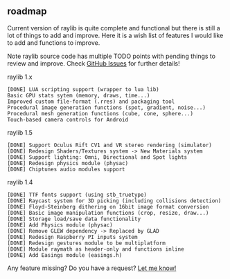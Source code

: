 roadmap
-------

Current version of raylib is quite complete and functional but there is still a lot of things to add and improve.
Here it is a wish list of features I would like to add and functions to improve.

Note raylib source code has multiple TODO points with pending things to review and improve. Check [GitHub Issues](https://github.com/raysan5/raylib/issues) for further details!

raylib 1.x

    [DONE] LUA scripting support (wrapper to lua lib)
    Basic GPU stats sytem (memory, draws, time...)
    Improved custom file-format (.rres) and packaging tool
    Procedural image generation functions (spot, gradient, noise...)
    Procedural mesh generation functions (cube, cone, sphere...)
    Touch-based camera controls for Android

raylib 1.5

    [DONE] Support Oculus Rift CV1 and VR stereo rendering (simulator)
    [DONE] Redesign Shaders/Textures system -> New Materials system
    [DONE] Support lighting: Omni, Directional and Spot lights
    [DONE] Redesign physics module (physac)
    [DONE] Chiptunes audio modules support

raylib 1.4

    [DONE] TTF fonts support (using stb_truetype)
    [DONE] Raycast system for 3D picking (including collisions detection)
    [DONE] Floyd-Steinberg dithering on 16bit image format conversion
    [DONE] Basic image manipulation functions (crop, resize, draw...)
    [DONE] Storage load/save data functionality
    [DONE] Add Physics module (physac)
    [DONE] Remove GLEW dependency -> Replaced by GLAD
    [DONE] Redesign Raspberry PI inputs system
    [DONE] Redesign gestures module to be multiplatform
    [DONE] Module raymath as header-only and functions inline
    [DONE] Add Easings module (easings.h)

Any feature missing? Do you have a request? [Let me know!][raysan5]

[raysan5]: mailto:raysan5@gmail.com "Ramon Santamaria - Ray San"
[isssues]: https://github.com/raysan5/raylib/issues
